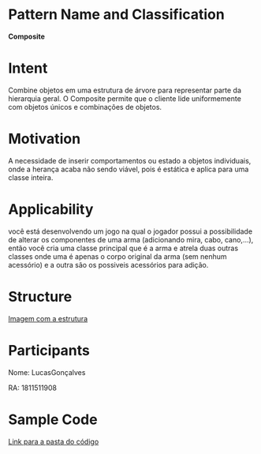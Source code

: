 # **Pattern Name and Classification**
 **Composite**

# **Intent**

Combine objetos em uma estrutura de árvore para representar parte da hierarquia geral. O Composite permite que o cliente lide uniformemente com objetos únicos e combinações de objetos.

# **Motivation**

A necessidade de inserir comportamentos ou estado a objetos individuais, onde a herança acaba não sendo viável, pois é estática e aplica para uma classe inteira.

# **Applicability**

você está desenvolvendo um jogo na qual o jogador possui a possibilidade de alterar os componentes de uma arma (adicionando mira, cabo, cano,...), então você cria uma classe principal que é a arma e atrela duas outras classes onde uma é apenas o corpo original da arma (sem nenhum acessório) e a outra são os possiveis acessórios para adição.

# **Structure**

[Imagem com a estrutura](https://github.com/LucasHOliveira/Trabalho-TemplateMethod/blob/master/ImagemEstrutura/Estrutura.png)

# **Participants**

Nome: LucasGonçalves

RA: 1811511908

# **Sample Code**

[Link para a pasta do código](https://github.com/LucasHOliveira/Trabalho-TemplateMethod/tree/master/ProjetoTM-Codigo)